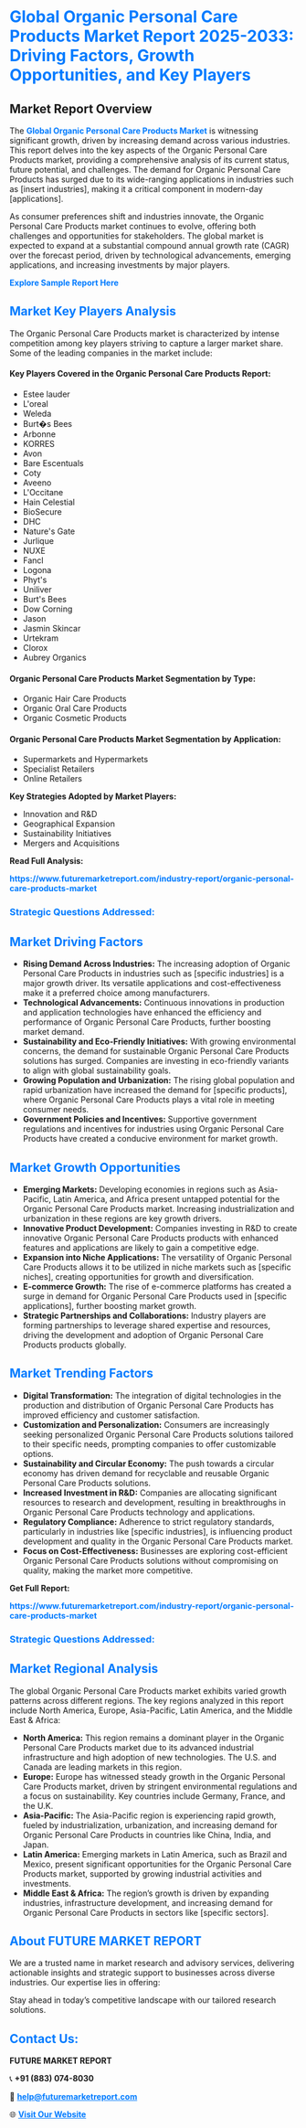 <h1 style="color: #007BFF;">Global Organic Personal Care Products Market Report 2025-2033: Driving Factors, Growth Opportunities, and Key Players</h1>

<section id="overview">
<h2>Market Report Overview</h2>
<p>The <a href="https://www.futuremarketreport.com/industry-report/organic-personal-care-products-market" style="color: #007BFF; text-decoration: none;"><strong>Global Organic Personal Care Products Market</strong></a> is witnessing significant growth, driven by increasing demand across various industries. This report delves into the key aspects of the Organic Personal Care Products market, providing a comprehensive analysis of its current status, future potential, and challenges. The demand for Organic Personal Care Products has surged due to its wide-ranging applications in industries such as [insert industries], making it a critical component in modern-day [applications].</p>
<p>As consumer preferences shift and industries innovate, the Organic Personal Care Products market continues to evolve, offering both challenges and opportunities for stakeholders. The global market is expected to expand at a substantial compound annual growth rate (CAGR) over the forecast period, driven by technological advancements, emerging applications, and increasing investments by major players.</p>
</section>

<section id="overview">
<p><a href="https://www.futuremarketreport.com/request-sample/reportId=108186" style="color: #007BFF; text-decoration: none;"><strong>Explore Sample Report Here</strong></a></p>
</section>

<section id="key-players">
<h2 style="color: #007BFF;">Market Key Players Analysis</h2>
<p>The Organic Personal Care Products market is characterized by intense competition among key players striving to capture a larger market share. Some of the leading companies in the market include:</p>
<h4>Key Players Covered in the Organic Personal Care Products Report:</h4>
<ul><li>Estee lauder</li><li>L&#039;oreal</li><li>Weleda</li><li>Burt�s Bees</li><li>Arbonne</li><li>KORRES</li><li>Avon</li><li>Bare Escentuals</li><li>Coty</li><li>Aveeno</li><li>L&#039;Occitane</li><li>Hain Celestial</li><li>BioSecure</li><li>DHC</li><li>Nature&#039;s Gate</li><li>Jurlique</li><li>NUXE</li><li>Fancl</li><li>Logona</li><li>Phyt&#039;s</li><li>Uniliver</li><li>Burt&#039;s Bees</li><li>Dow Corning</li><li>Jason</li><li>Jasmin Skincar</li><li>Urtekram</li><li>Clorox</li><li>Aubrey Organics</li></ul>
<h4>Organic Personal Care Products Market Segmentation by Type:</h4>
<ul><li>Organic Hair Care Products</li><li>Organic Oral Care Products</li><li>Organic Cosmetic Products</li></ul>

<h4>Organic Personal Care Products Market Segmentation by Application:</h4>
<ul><li>Supermarkets and Hypermarkets</li><li>Specialist Retailers</li><li>Online Retailers</li></ul>
<p><strong>Key Strategies Adopted by Market Players:</strong></p>
<ul>
<li>Innovation and R&D</li>
<li>Geographical Expansion</li>
<li>Sustainability Initiatives</li>
<li>Mergers and Acquisitions</li>
</ul>
</section>

<section>
<p><strong>Read Full Analysis: </strong></p><a href="https://www.futuremarketreport.com/industry-report/organic-personal-care-products-market" style="color: #007BFF; text-decoration: none;"><strong>https://www.futuremarketreport.com/industry-report/organic-personal-care-products-market</strong></a>
<h3 style="color: #007BFF;">Strategic Questions Addressed:</h3>
</section>

<section id="driving-factors">
<h2 style="color: #007BFF;">Market Driving Factors</h2>
<ul>
<li><strong>Rising Demand Across Industries:</strong> The increasing adoption of Organic Personal Care Products in industries such as [specific industries] is a major growth driver. Its versatile applications and cost-effectiveness make it a preferred choice among manufacturers.</li>
<li><strong>Technological Advancements:</strong> Continuous innovations in production and application technologies have enhanced the efficiency and performance of Organic Personal Care Products, further boosting market demand.</li>
<li><strong>Sustainability and Eco-Friendly Initiatives:</strong> With growing environmental concerns, the demand for sustainable Organic Personal Care Products solutions has surged. Companies are investing in eco-friendly variants to align with global sustainability goals.</li>
<li><strong>Growing Population and Urbanization:</strong> The rising global population and rapid urbanization have increased the demand for [specific products], where Organic Personal Care Products plays a vital role in meeting consumer needs.</li>
<li><strong>Government Policies and Incentives:</strong> Supportive government regulations and incentives for industries using Organic Personal Care Products have created a conducive environment for market growth.</li>
</ul>
</section>

<section id="growth-opportunities">
<h2 style="color: #007BFF;">Market Growth Opportunities</h2>
<ul>
<li><strong>Emerging Markets:</strong> Developing economies in regions such as Asia-Pacific, Latin America, and Africa present untapped potential for the Organic Personal Care Products market. Increasing industrialization and urbanization in these regions are key growth drivers.</li>
<li><strong>Innovative Product Development:</strong> Companies investing in R&D to create innovative Organic Personal Care Products products with enhanced features and applications are likely to gain a competitive edge.</li>
<li><strong>Expansion into Niche Applications:</strong> The versatility of Organic Personal Care Products allows it to be utilized in niche markets such as [specific niches], creating opportunities for growth and diversification.</li>
<li><strong>E-commerce Growth:</strong> The rise of e-commerce platforms has created a surge in demand for Organic Personal Care Products used in [specific applications], further boosting market growth.</li>
<li><strong>Strategic Partnerships and Collaborations:</strong> Industry players are forming partnerships to leverage shared expertise and resources, driving the development and adoption of Organic Personal Care Products products globally.</li>
</ul>
</section>

<section id="trending-factors">
<h2 style="color: #007BFF;">Market Trending Factors</h2>
<ul>
<li><strong>Digital Transformation:</strong> The integration of digital technologies in the production and distribution of Organic Personal Care Products has improved efficiency and customer satisfaction.</li>
<li><strong>Customization and Personalization:</strong> Consumers are increasingly seeking personalized Organic Personal Care Products solutions tailored to their specific needs, prompting companies to offer customizable options.</li>
<li><strong>Sustainability and Circular Economy:</strong> The push towards a circular economy has driven demand for recyclable and reusable Organic Personal Care Products solutions.</li>
<li><strong>Increased Investment in R&D:</strong> Companies are allocating significant resources to research and development, resulting in breakthroughs in Organic Personal Care Products technology and applications.</li>
<li><strong>Regulatory Compliance:</strong> Adherence to strict regulatory standards, particularly in industries like [specific industries], is influencing product development and quality in the Organic Personal Care Products market.</li>
<li><strong>Focus on Cost-Effectiveness:</strong> Businesses are exploring cost-efficient Organic Personal Care Products solutions without compromising on quality, making the market more competitive.</li>
</ul>
</section>

<section>
<p><strong>Get Full Report: </strong></p><a href="https://www.futuremarketreport.com/industry-report/organic-personal-care-products-market" style="color: #007BFF; text-decoration: none;"><strong>https://www.futuremarketreport.com/industry-report/organic-personal-care-products-market</strong></a>
<h3 style="color: #007BFF;">Strategic Questions Addressed:</h3>
</section>


<section id="regional-analysis">
<h2 style="color: #007BFF;">Market Regional Analysis</h2>
<p>The global Organic Personal Care Products market exhibits varied growth patterns across different regions. The key regions analyzed in this report include North America, Europe, Asia-Pacific, Latin America, and the Middle East & Africa:</p>
<ul>
<li><strong>North America:</strong> This region remains a dominant player in the Organic Personal Care Products market due to its advanced industrial infrastructure and high adoption of new technologies. The U.S. and Canada are leading markets in this region.</li>
<li><strong>Europe:</strong> Europe has witnessed steady growth in the Organic Personal Care Products market, driven by stringent environmental regulations and a focus on sustainability. Key countries include Germany, France, and the U.K.</li>
<li><strong>Asia-Pacific:</strong> The Asia-Pacific region is experiencing rapid growth, fueled by industrialization, urbanization, and increasing demand for Organic Personal Care Products in countries like China, India, and Japan.</li>
<li><strong>Latin America:</strong> Emerging markets in Latin America, such as Brazil and Mexico, present significant opportunities for the Organic Personal Care Products market, supported by growing industrial activities and investments.</li>
<li><strong>Middle East & Africa:</strong> The region’s growth is driven by expanding industries, infrastructure development, and increasing demand for Organic Personal Care Products in sectors like [specific sectors].</li>
</ul>
</section>

<footer>
<h2 style="color: #007BFF;">About FUTURE MARKET REPORT</h2>
<p>We are a trusted name in market research and advisory services, delivering actionable insights and strategic support to businesses across diverse industries. Our expertise lies in offering:</p>

<p>Stay ahead in today’s competitive landscape with our tailored research solutions.</p>

<h2 style="color: #007BFF;">Contact Us:</h2>
<p><strong>FUTURE MARKET REPORT</strong></p>
<p>📞 <strong>+91 (883) 074-8030</strong></p>
<p>📧 <strong><a href="mailto:help@futuremarketreport.com" style="color: #007BFF;">help@futuremarketreport.com</a></strong></p>
<p>🌐 <strong><a href="https://www.futuremarketreport.com/" style="color: #007BFF;">Visit Our Website</a></strong></p>
</footer>